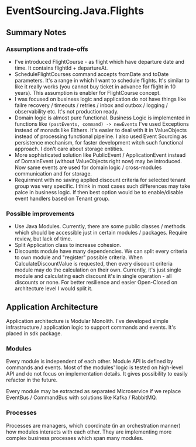 # EventSourcing.Java.Flights

## Summary Notes

### Assumptions and trade-offs
 - I've introduced FlightCourse - as flight which have departure date and time. It contains flightId + departureAt.
 - ScheduleFlightCourses command accepts fromDate and toDate parameters. It's a range in which I want to schedule flights. It's similar to like it really works (you cannot buy ticket in advance for flight in 10 years). This assumption is enabler for FlightCourse concept.
 - I was focused on business logic and application do not have things like failre recovery / timeouts / retries / inbox and outbox / logging / observability etc. It's not production ready.
 - Domain logic is almost pure functional. Business Logic is implemented in functions like `(pastEvents, command) -> newEvents` I've used Exceptions instead of monads like Eithers. It's easier to deal
   with it in ValueObjects instead of processing functional pipeline. I also used Event Sourcing as persistence mechanism, for faster development witch such functional approach. I don't care about
   storage entities.
 - More sophisticated solution like PublicEvent / ApplicationEvent instead of DomainEvent (without ValueObjects right now) may be introduced. Now same events are used for domain logic / cross-modules
   communication and for storage.
 - Requirment with no saving applied discount criteria for selected tenant group was very specific. I think in most cases such differences may take palce in business logic. If then best option would
   be to enable/disable event handlers based on Tenant group.

### Possible improvements

- Use Java Modules. Currently, there are some public classes / methods which should be accessible just in certain modules / packages. Require review, but lack of time.
- Split Application class to increase cohesion.
- Discounts module have many dependencies. We can split every criteria to own module and "register" possible criteria. When CalculateDiscountValue is requested, then every discount criteria module may
  do the calculation on their own. Currently, it's just single module and calculating each discount it's in single operation - all discounts or none. For better resilience and easier Open-Closed on
  architecture level I would split it.

## Application Architecture

Application architecture is Modular Monolith.
I've developed simple infrastructure / application logic to support commands and events. 
It's placed in sdk package.

### Modules
Every module is independent of each other. Module API is defined by commands and events.
Most of the modules' logic is tested on high-level API and do not focus on implementation details.
It gives possibility to easily refactor in the future.

Every module may be extracted as separated Microservice if we replace EventBus / CommandBus with solutions like Kafka / RabbitMQ.

### Processes

Processes are managers, which coordinate (in an orchestration manner) how modules interacts with each other. They are implementing more complex business processes which span many modules.
